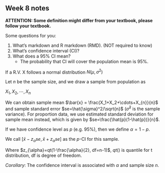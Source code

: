 ## Week 8 notes

**ATTENTION: Some definition might differ from your textbook, please follow your textbook.**

Some questions for you:

1. What’s markdown and R markdown (RMD). (NOT required to know)
2. What’s confidence interval (CI)?
3. What does a 95% CI mean?
   - The probability that CI will cover the population mean is 95%.



If a R.V. X follows a normal distribution $N(\mu, \sigma^2)$

Let $n$ be the sample size, and we draw a sample from population as

$X_1, X_2, \cdots, X_{n}$

We can obtain sample mean $\bar{x} = \frac{X_1+X_2+\cdots+X_{n}}{n}$ and sample standard error $se=\hat{\sigma}^2/\sqrt{n}$ ($\hat{\sigma}^2$ is the sample variance). For proportion data, we use estimated standard deviation for sample mean instead, which is given by $se=\frac{\hat{p}(1-\hat{p})}{n}$. 

If  we have confidence level as $p$ (e.g. 95%), then we define $\alpha=1-p$. 

We call $[\bar{x}-z_{\alpha}se, \bar{x}+z_{\alpha}se]$ as the $p$-CI for this sample.

Where $z_{\alpha}=qt(1-\frac{\alpha}{2}, df=n-1)$, $qt()$ is quantile for t distribution, df is degree of freedom.

*Corollary*: The confidence interval is associated with $\alpha$ and sample size $n$.


